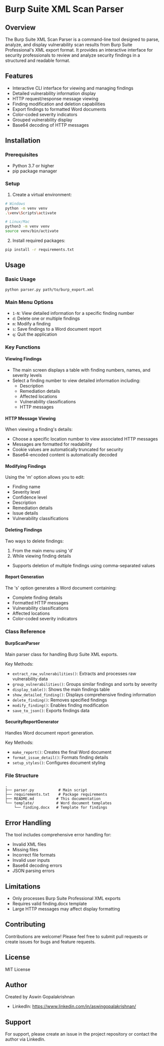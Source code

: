 # Burp Suite XML Scan Parser

## Overview
The Burp Suite XML Scan Parser is a command-line tool designed to parse, analyze, and display vulnerability scan results from Burp Suite Professional's XML export format. It provides an interactive interface for security professionals to review and analyze security findings in a structured and readable format.

## Features
- Interactive CLI interface for viewing and managing findings
- Detailed vulnerability information display
- HTTP request/response message viewing
- Finding modification and deletion capabilities
- Export findings to formatted Word documents
- Color-coded severity indicators
- Grouped vulnerability display
- Base64 decoding of HTTP messages

## Installation

### Prerequisites
- Python 3.7 or higher
- pip package manager

### Setup
1. Create a virtual environment:
```bash
# Windows
python -m venv venv
.\venv\Scripts\activate

# Linux/Mac
python3 -m venv venv
source venv/bin/activate
```

2. Install required packages:
```bash
pip install -r requirements.txt
```

## Usage

### Basic Usage
```bash
python parser.py path/to/burp_export.xml
```

### Main Menu Options
- `1-N`: View detailed information for a specific finding number
- `d`: Delete one or multiple findings
- `m`: Modify a finding
- `s`: Save findings to a Word document report
- `q`: Quit the application

### Key Functions

#### Viewing Findings
- The main screen displays a table with finding numbers, names, and severity levels
- Select a finding number to view detailed information including:
  - Description
  - Remediation details
  - Affected locations
  - Vulnerability classifications
  - HTTP messages

#### HTTP Message Viewing
When viewing a finding's details:
- Choose a specific location number to view associated HTTP messages
- Messages are formatted for readability
- Cookie values are automatically truncated for security
- Base64-encoded content is automatically decoded

#### Modifying Findings
Using the 'm' option allows you to edit:
- Finding name
- Severity level
- Confidence level
- Description
- Remediation details
- Issue details
- Vulnerability classifications

#### Deleting Findings
Two ways to delete findings:
1. From the main menu using 'd'
2. While viewing finding details
- Supports deletion of multiple findings using comma-separated values

#### Report Generation
The 's' option generates a Word document containing:
- Complete finding details
- Formatted HTTP messages
- Vulnerability classifications
- Affected locations
- Color-coded severity indicators

### Class Reference

#### BurpScanParser
Main parser class for handling Burp Suite XML exports.

Key Methods:
- `extract_raw_vulnerabilities()`: Extracts and processes raw vulnerability data
- `group_vulnerabilities()`: Groups similar findings and sorts by severity
- `display_table()`: Shows the main findings table
- `show_detailed_finding()`: Displays comprehensive finding information
- `delete_finding()`: Removes specified findings
- `modify_finding()`: Enables finding modification
- `save_to_json()`: Exports findings data

#### SecurityReportGenerator
Handles Word document report generation.

Key Methods:
- `make_report()`: Creates the final Word document
- `format_issue_detail()`: Formats finding details
- `setup_styles()`: Configures document styling

### File Structure
```
.
├── parser.py           # Main script
├── requirements.txt    # Package requirements
├── README.md          # This documentation
└── template/          # Word document templates
    └── finding.docx   # Template for findings
```

## Error Handling
The tool includes comprehensive error handling for:
- Invalid XML files
- Missing files
- Incorrect file formats
- Invalid user inputs
- Base64 decoding errors
- JSON parsing errors

## Limitations
- Only processes Burp Suite Professional XML exports
- Requires valid finding.docx template
- Large HTTP messages may affect display formatting

## Contributing
Contributions are welcome! Please feel free to submit pull requests or create issues for bugs and feature requests.

## License
MIT License

## Author
Created by Aswin Gopalakrishnan
- LinkedIn: https://www.linkedin.com/in/aswingopalakrishnan/

## Support
For support, please create an issue in the project repository or contact the author via LinkedIn.
